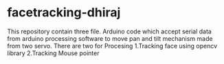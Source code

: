 # facetracking-dhiraj
This repository contain three file.
Arduino code which accept serial data from arduino processing software to move pan and tilt mechanism made from two servo.
There are two for Procesing 
1.Tracking face using opencv library
2.Tracking Mouse pointer 

